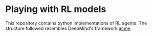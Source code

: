 # Playing with RL models

This repository contains python implementations of RL agents.
The structure followed resembles DeepMind's framework [acme](https://github.com/deepmind/acme "ACME").
